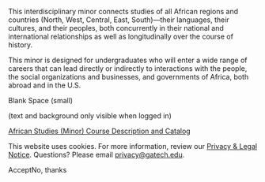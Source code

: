 This interdisciplinary minor connects studies of all African regions and countries (North, West, Central, East, South)—their languages, their cultures, and their peoples, both concurrently in their national and international relationships as well as longitudinally over the course of history.

This minor is designed for undergraduates who will enter a wide range of careers that can lead directly or indirectly to interactions with the people, the social organizations and businesses, and governments of Africa, both abroad and in the U.S.

Blank Space (small)

(text and background only visible when logged in)

[African Studies (Minor) Course Description and Catalog](https://catalog.gatech.edu/programs/minor-african-studies/)

This website uses cookies. For more information, review our [Privacy & Legal Notice](https://www.gatech.edu/privacy). Questions? Please email [privacy@gatech.edu](mailto:privacy@gatech.edu).


AcceptNo, thanks